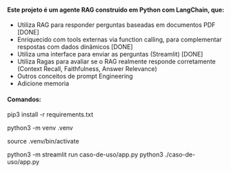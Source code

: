 #### Este projeto é um agente RAG construído em Python com LangChain, que:

- Utiliza RAG para responder perguntas baseadas em documentos PDF [DONE]
- Enriquecido com tools externas via function calling, para complementar respostas com dados dinâmicos [DONE]
- Utiliza uma interface para enviar as perguntas (Streamlit) [DONE]
- Utiliza Ragas para avaliar se o RAG realmente responde corretamente (Context Recall, Faithfulness, Answer Relevance)
- Outros conceitos de prompt Engineering
- Adicione memoria

#### Comandos:

pip3 install -r requirements.txt

python3 -m venv .venv

source .venv/bin/activate

python3 -m streamlit run caso-de-uso/app.py
python3 ./caso-de-uso/app.py
